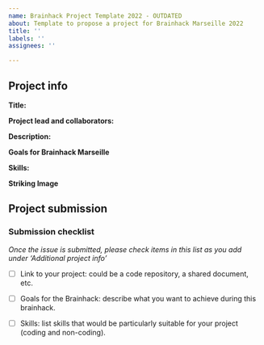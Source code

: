 ```yaml
---
name: Brainhack Project Template 2022 - OUTDATED
about: Template to propose a project for Brainhack Marseille 2022
title: ''
labels: ''
assignees: ''

---
```


<!-- Guidelines

We are very excited to meet you at the 2022 Brainhack Marseille 🎉 To submit a project, you need to be an attendee of the 2022 Brainhack Marseille. We ask you to register first over here. Thank you!

We have prepared a checklist to help with your project submission. Here is how to proceed:

1) Fill all the required project info part and upload a related image
2) Check items in the checklist below as you go through them
3) Once you are done, please delete the "Guidelines" section add a comment saying 'hi @Brainhack-Marseille/project-monitors: My project is ready!' You can check how your issue will appear by clicking on the 'preview' button under the issue title field. 
Thank you!

After this step (issue submition), we will assign a 'project monitor' to follow your submission. If at any time you need help or anything is unclear, please add a comment and ping your project monitor. Our team is here to help! -->

## Project info

**Title:**
<!-- Add a title that reflects what the content and topic will be about in a way that makes sense to newcomers who want to contribute to your project. -->

**Project lead and collaborators:**
<!-- Add surname and name of each person involved in the project. If you want you can indicate who's the project lead. You can also provide your name on twitter.-->

**Description:**
<!-- Add a brief description of the project (make it quite generic such that most people can understand). Try to include all the relevant information to answer the following questions: 
What are you doing, for who, and why;
What makes your project special and exciting;
Here you can include the link to the project or links to useful knowledges and/or resources that will be exploited by the users during the event. -->

**Goals for Brainhack Marseille**
<!-- Here you should wrap in some bullet points which are the aims of the project that you want to achieve during this event.
You can also add some milestones that will help to get an idea of the work planned (forseen advancement). -->

**Skills:**
<!-- Add a list of maximum four important skills needed to contribute to this project with the associated value of importance in percentage (e.g.: background in neuroscience, signal processing, image treatment, python 80%, c++ 50%, ...). Try to think of both coding and non-coding skills. This will help contributors to orient toward the most fitting project. -->

**Striking Image**
<!-- Upload an image related to your project. -->

## Project submission

### Submission checklist

*Once the issue is submitted, please check items in this list as you add under ‘Additional project info’*

- [ ] Link to your project: could be a code repository, a shared document, etc.

- [ ] Goals for the Brainhack: describe what you want to achieve during this brainhack. 

- [ ] Skills: list skills that would be particularly suitable for your project (coding and non-coding).
